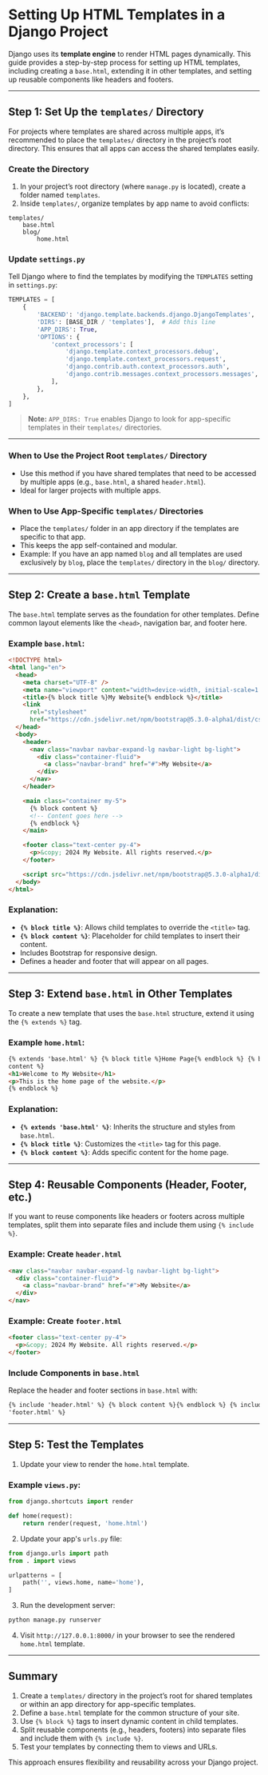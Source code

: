 # Setting Up HTML Templates in a Django Project

Django uses its **template engine** to render HTML pages dynamically. This guide provides a step-by-step process for setting up HTML templates, including creating a `base.html`, extending it in other templates, and setting up reusable components like headers and footers.

---

## Step 1: Set Up the `templates/` Directory

For projects where templates are shared across multiple apps, it’s recommended to place the `templates/` directory in the project’s root directory. This ensures that all apps can access the shared templates easily.

### Create the Directory

1. In your project’s root directory (where `manage.py` is located), create a folder named `templates`.
2. Inside `templates/`, organize templates by app name to avoid conflicts:

```
templates/
    base.html
    blog/
        home.html
```

### Update `settings.py`

Tell Django where to find the templates by modifying the `TEMPLATES` setting in `settings.py`:

```python
TEMPLATES = [
    {
        'BACKEND': 'django.template.backends.django.DjangoTemplates',
        'DIRS': [BASE_DIR / 'templates'],  # Add this line
        'APP_DIRS': True,
        'OPTIONS': {
            'context_processors': [
                'django.template.context_processors.debug',
                'django.template.context_processors.request',
                'django.contrib.auth.context_processors.auth',
                'django.contrib.messages.context_processors.messages',
            ],
        },
    },
]
```

> **Note:** `APP_DIRS: True` enables Django to look for app-specific templates in their `templates/` directories.

---

### When to Use the Project Root `templates/` Directory

- Use this method if you have shared templates that need to be accessed by multiple apps (e.g., `base.html`, a shared `header.html`).
- Ideal for larger projects with multiple apps.

### When to Use App-Specific `templates/` Directories

- Place the `templates/` folder in an app directory if the templates are specific to that app.
- This keeps the app self-contained and modular.
- Example: If you have an app named `blog` and all templates are used exclusively by `blog`, place the `templates/` directory in the `blog/` directory.

---

## Step 2: Create a `base.html` Template

The `base.html` template serves as the foundation for other templates. Define common layout elements like the `<head>`, navigation bar, and footer here.

### Example `base.html`:

```html
<!DOCTYPE html>
<html lang="en">
  <head>
    <meta charset="UTF-8" />
    <meta name="viewport" content="width=device-width, initial-scale=1.0" />
    <title>{% block title %}My Website{% endblock %}</title>
    <link
      rel="stylesheet"
      href="https://cdn.jsdelivr.net/npm/bootstrap@5.3.0-alpha1/dist/css/bootstrap.min.css" />
  </head>
  <body>
    <header>
      <nav class="navbar navbar-expand-lg navbar-light bg-light">
        <div class="container-fluid">
          <a class="navbar-brand" href="#">My Website</a>
        </div>
      </nav>
    </header>

    <main class="container my-5">
      {% block content %}
      <!-- Content goes here -->
      {% endblock %}
    </main>

    <footer class="text-center py-4">
      <p>&copy; 2024 My Website. All rights reserved.</p>
    </footer>

    <script src="https://cdn.jsdelivr.net/npm/bootstrap@5.3.0-alpha1/dist/js/bootstrap.bundle.min.js"></script>
  </body>
</html>
```

### Explanation:

- **`{% block title %}`**: Allows child templates to override the `<title>` tag.
- **`{% block content %}`**: Placeholder for child templates to insert their content.
- Includes Bootstrap for responsive design.
- Defines a header and footer that will appear on all pages.

---

## Step 3: Extend `base.html` in Other Templates

To create a new template that uses the `base.html` structure, extend it using the `{% extends %}` tag.

### Example `home.html`:

```html
{% extends 'base.html' %} {% block title %}Home Page{% endblock %} {% block
content %}
<h1>Welcome to My Website</h1>
<p>This is the home page of the website.</p>
{% endblock %}
```

### Explanation:

- **`{% extends 'base.html' %}`**: Inherits the structure and styles from `base.html`.
- **`{% block title %}`**: Customizes the `<title>` tag for this page.
- **`{% block content %}`**: Adds specific content for the home page.

---

## Step 4: Reusable Components (Header, Footer, etc.)

If you want to reuse components like headers or footers across multiple templates, split them into separate files and include them using `{% include %}`.

### Example: Create `header.html`

```html
<nav class="navbar navbar-expand-lg navbar-light bg-light">
  <div class="container-fluid">
    <a class="navbar-brand" href="#">My Website</a>
  </div>
</nav>
```

### Example: Create `footer.html`

```html
<footer class="text-center py-4">
  <p>&copy; 2024 My Website. All rights reserved.</p>
</footer>
```

### Include Components in `base.html`

Replace the header and footer sections in `base.html` with:

```html
{% include 'header.html' %} {% block content %}{% endblock %} {% include
'footer.html' %}
```

---

## Step 5: Test the Templates

1. Update your view to render the `home.html` template.

### Example `views.py`:

```python
from django.shortcuts import render

def home(request):
    return render(request, 'home.html')
```

2. Update your app's `urls.py` file:

```python
from django.urls import path
from . import views

urlpatterns = [
    path('', views.home, name='home'),
]
```

3. Run the development server:

```bash
python manage.py runserver
```

4. Visit `http://127.0.0.1:8000/` in your browser to see the rendered `home.html` template.

---

## Summary

1. Create a `templates/` directory in the project’s root for shared templates or within an app directory for app-specific templates.
2. Define a `base.html` template for the common structure of your site.
3. Use `{% block %}` tags to insert dynamic content in child templates.
4. Split reusable components (e.g., headers, footers) into separate files and include them with `{% include %}`.
5. Test your templates by connecting them to views and URLs.

This approach ensures flexibility and reusability across your Django project.
